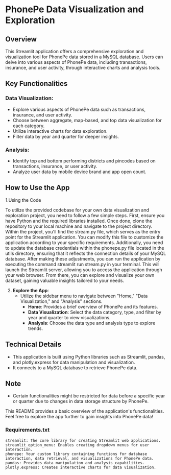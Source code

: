 # PhonePe Data Visualization and Exploration

## Overview

This Streamlit application offers a comprehensive exploration and visualization tool for PhonePe data stored in a MySQL database. Users can delve into various aspects of PhonePe data, including transactions, insurance, and user activity, through interactive charts and analysis tools.

## Key Functionalities

### Data Visualization:

- Explore various aspects of PhonePe data such as transactions, insurance, and user activity.
- Choose between aggregate, map-based, and top data visualization for each category.
- Utilize interactive charts for data exploration.
- Filter data by year and quarter for deeper insights.

### Analysis:

- Identify top and bottom performing districts and pincodes based on transactions, insurance, or user activity.
- Analyze user data by mobile device brand and app open count.

## How to Use the App

1.Using the Code

   To utilize the provided codebase for your own data visualization and exploration project,
   you need to follow a few simple steps. First, ensure you have Python and the required libraries installed.
   Once done, clone the repository to your local machine and navigate to the project directory.
   Within the project, you'll find the stream.py file, which serves as the entry point for the Streamlit application. 
   You can modify this file to customize the application according to your specific requirements. 
   Additionally, you need to update the database credentials within the phonepe.py file located in the utils directory, 
   ensuring that it reflects the connection details of your MySQL database. After making these adjustments, you can run the application by executing 
   the command streamlit run stream.py in your terminal. This will launch the Streamlit server, allowing you to access the application through your web browser.
   From there, you can explore and visualize your own dataset, gaining valuable insights tailored to your needs.

   
2. **Explore the App**:
   - Utilize the sidebar menu to navigate between "Home," "Data Visualization," and "Analysis" sections.
     - **Home**: Provides a brief overview of PhonePe and its features.
     - **Data Visualization**: Select the data category, type, and filter by year and quarter to view visualizations.
     - **Analysis**: Choose the data type and analysis type to explore trends.

## Technical Details

- This application is built using Python libraries such as Streamlit, pandas, and plotly.express for data manipulation and visualization.
- It connects to a MySQL database to retrieve PhonePe data.

## Note

- Certain functionalities might be restricted for data before a specific year or quarter due to changes in data storage structure by PhonePe.

This README provides a basic overview of the application's functionalities. Feel free to explore the app further to gain insights into PhonePe data!

### Requirements.txt

```plaintext
streamlit: The core library for creating Streamlit web applications.
streamlit_option_menu: Enables creating dropdown menus for user interaction.
phonepe: Your custom library containing functions for database interaction, data retrieval, and visualizations for PhonePe data.
pandas: Provides data manipulation and analysis capabilities.
plotly.express: Creates interactive charts for data visualization.

